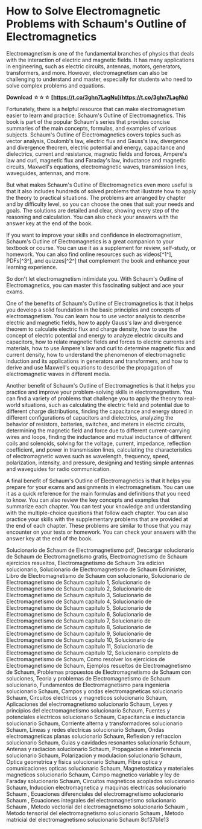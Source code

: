 # How to Solve Electromagnetic Problems with Schaum's Outline of Electromagnetics
 
Electromagnetism is one of the fundamental branches of physics that deals with the interaction of electric and magnetic fields. It has many applications in engineering, such as electric circuits, antennas, motors, generators, transformers, and more. However, electromagnetism can also be challenging to understand and master, especially for students who need to solve complex problems and equations.
 
**Download ☆☆☆ [https://t.co/3ghn7LagNu](https://t.co/3ghn7LagNu)**


 
Fortunately, there is a helpful resource that can make electromagnetism easier to learn and practice: Schaum's Outline of Electromagnetics. This book is part of the popular Schaum's series that provides concise summaries of the main concepts, formulas, and examples of various subjects. Schaum's Outline of Electromagnetics covers topics such as vector analysis, Coulomb's law, electric flux and Gauss's law, divergence and divergence theorem, electric potential and energy, capacitance and dielectrics, current and resistance, magnetic fields and forces, Ampere's law and curl, magnetic flux and Faraday's law, inductance and magnetic circuits, Maxwell's equations, electromagnetic waves, transmission lines, waveguides, antennas, and more.
 
But what makes Schaum's Outline of Electromagnetics even more useful is that it also includes hundreds of solved problems that illustrate how to apply the theory to practical situations. The problems are arranged by chapter and by difficulty level, so you can choose the ones that suit your needs and goals. The solutions are detailed and clear, showing every step of the reasoning and calculation. You can also check your answers with the answer key at the end of the book.
 
If you want to improve your skills and confidence in electromagnetism, Schaum's Outline of Electromagnetics is a great companion to your textbook or course. You can use it as a supplement for review, self-study, or homework. You can also find online resources such as videos[^1^], PDFs[^3^], and quizzes[^2^] that complement the book and enhance your learning experience.
 
So don't let electromagnetism intimidate you. With Schaum's Outline of Electromagnetics, you can master this fascinating subject and ace your exams.
  
One of the benefits of Schaum's Outline of Electromagnetics is that it helps you develop a solid foundation in the basic principles and concepts of electromagnetism. You can learn how to use vector analysis to describe electric and magnetic fields, how to apply Gauss's law and divergence theorem to calculate electric flux and charge density, how to use the concept of electric potential and energy to analyze electric circuits and capacitors, how to relate magnetic fields and forces to electric currents and materials, how to use Ampere's law and curl to determine magnetic flux and current density, how to understand the phenomenon of electromagnetic induction and its applications in generators and transformers, and how to derive and use Maxwell's equations to describe the propagation of electromagnetic waves in different media.
 
Another benefit of Schaum's Outline of Electromagnetics is that it helps you practice and improve your problem-solving skills in electromagnetism. You can find a variety of problems that challenge you to apply the theory to real-world situations, such as calculating the electric field and potential due to different charge distributions, finding the capacitance and energy stored in different configurations of capacitors and dielectrics, analyzing the behavior of resistors, batteries, switches, and meters in electric circuits, determining the magnetic field and force due to different current-carrying wires and loops, finding the inductance and mutual inductance of different coils and solenoids, solving for the voltage, current, impedance, reflection coefficient, and power in transmission lines, calculating the characteristics of electromagnetic waves such as wavelength, frequency, speed, polarization, intensity, and pressure, designing and testing simple antennas and waveguides for radio communication.
 
A final benefit of Schaum's Outline of Electromagnetics is that it helps you prepare for your exams and assignments in electromagnetism. You can use it as a quick reference for the main formulas and definitions that you need to know. You can also review the key concepts and examples that summarize each chapter. You can test your knowledge and understanding with the multiple-choice questions that follow each chapter. You can also practice your skills with the supplementary problems that are provided at the end of each chapter. These problems are similar to those that you may encounter on your tests or homework. You can check your answers with the answer key at the end of the book.
 
Solucionario de Schaum de Electromagnetismo pdf,  Descargar solucionario de Schaum de Electromagnetismo gratis,  Electromagnetismo de Schaum ejercicios resueltos,  Electromagnetismo de Schaum 3ra edicion solucionario,  Solucionario de Electromagnetismo de Schaum Edminister,  Libro de Electromagnetismo de Schaum con solucionario,  Solucionario de Electromagnetismo de Schaum capitulo 1,  Solucionario de Electromagnetismo de Schaum capitulo 2,  Solucionario de Electromagnetismo de Schaum capitulo 3,  Solucionario de Electromagnetismo de Schaum capitulo 4,  Solucionario de Electromagnetismo de Schaum capitulo 5,  Solucionario de Electromagnetismo de Schaum capitulo 6,  Solucionario de Electromagnetismo de Schaum capitulo 7,  Solucionario de Electromagnetismo de Schaum capitulo 8,  Solucionario de Electromagnetismo de Schaum capitulo 9,  Solucionario de Electromagnetismo de Schaum capitulo 10,  Solucionario de Electromagnetismo de Schaum capitulo 11,  Solucionario de Electromagnetismo de Schaum capitulo 12,  Solucionario completo de Electromagnetismo de Schaum,  Como resolver los ejercicios de Electromagnetismo de Schaum,  Ejemplos resueltos de Electromagnetismo de Schaum,  Problemas propuestos de Electromagnetismo de Schaum con soluciones,  Teoria y problemas de Electromagnetismo de Schaum solucionario,  Fundamentos de Electromagnetismo para ingenieria solucionario Schaum,  Campos y ondas electromagneticas solucionario Schaum,  Circuitos electricos y magneticos solucionario Schaum,  Aplicaciones del electromagnetismo solucionario Schaum,  Leyes y principios del electromagnetismo solucionario Schaum,  Fuentes y potenciales electricos solucionario Schaum,  Capacitancia e inductancia solucionario Schaum,  Corriente alterna y transformadores solucionario Schaum,  Lineas y redes electricas solucionario Schaum,  Ondas electromagneticas planas solucionario Schaum,  Reflexion y refraccion solucionario Schaum,  Guias y cavidades resonantes solucionario Schaum,  Antenas y radiacion solucionario Schaum,  Propagacion e interferencia solucionario Schaum,  Polarizacion y modulacion solucionario Schaum,  Optica geometrica y fisica solucionario Schaum,  Fibra optica y comunicaciones opticas solucionario Schaum,  Magnetostatica y materiales magneticos solucionario Schaum,  Campo magnetico variable y ley de Faraday solucionario Schaum,  Circuitos magneticos acoplados solucionario Schaum,  Induccion electromagnetica y maquinas electricas solucionario Schaum ,  Ecuaciones diferenciales del electromagnetismo solucionario Schaum ,  Ecuaciones integrales del electromagnetismo solucionario Schaum ,  Metodo vectorial del electromagnetismo solucionario Schaum ,  Metodo tensorial del electromagnetismo solucionario Schaum ,  Metodo matricial del electromagnetismo solucionario Schaum
 8cf37b1e13
 
